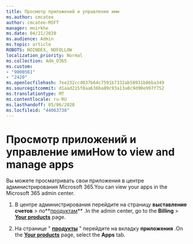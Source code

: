 ```yaml
---
title: Просмотр приложений и управление ими
ms.author: cmcatee
author: cmcatee-MSFT
manager: mnirkhe
ms.date: 04/21/2020
ms.audience: Admin
ms.topic: article
ROBOTS: NOINDEX, NOFOLLOW
localization_priority: Normal
ms.collection: Adm_O365
ms.custom:
- "9000561"
- "2420"
ms.openlocfilehash: 7ee232ccd037b64c7591b7332ab58931b86ba349
ms.sourcegitcommit: d1aad215f8aa636ba89c93a13a0c9d90e997f752
ms.translationtype: MT
ms.contentlocale: ru-RU
ms.lasthandoff: 05/06/2020
ms.locfileid: "44063738"
---
```

# <a name="how-to-view-and-manage-apps"></a><span data-ttu-id="597f4-102">Просмотр приложений и управление ими</span><span class="sxs-lookup"><span data-stu-id="597f4-102">How to view and manage apps</span></span>

<span data-ttu-id="597f4-103">Вы можете просматривать свои приложения в центре администрирования Microsoft 365.</span><span class="sxs-lookup"><span data-stu-id="597f4-103">You can view your apps in the Microsoft 365 admin center.</span></span> 

1. <span data-ttu-id="597f4-104">В центре администрирования перейдите на страницу **выставление счетов** > по**[продуктам](https://go.microsoft.com/fwlink/p/?linkid=842054)** .</span><span class="sxs-lookup"><span data-stu-id="597f4-104">In the admin center, go to the **Billing** > **[Your products](https://go.microsoft.com/fwlink/p/?linkid=842054)** page.</span></span>

2. <span data-ttu-id="597f4-105">На странице " **[продукты](https://go.microsoft.com/fwlink/p/?linkid=842054)** " перейдите на вкладку **приложения** .</span><span class="sxs-lookup"><span data-stu-id="597f4-105">On the **[Your products](https://go.microsoft.com/fwlink/p/?linkid=842054)** page, select the **Apps** tab.</span></span>